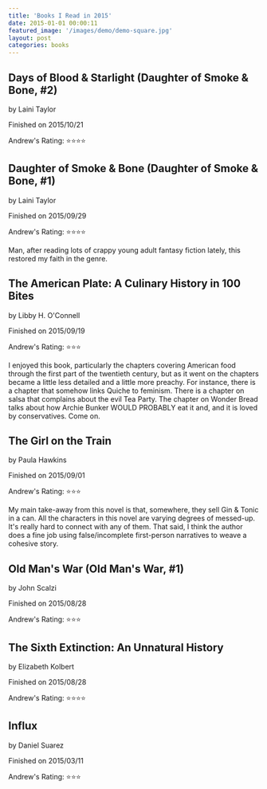 ```yaml
---
title: 'Books I Read in 2015'
date: 2015-01-01 00:00:11
featured_image: '/images/demo/demo-square.jpg' 
layout: post
categories: books
---
```

                        

## Days of Blood & Starlight (Daughter of Smoke & Bone, #2)
by Laini Taylor

Finished on 2015/10/21

Andrew's Rating: ⭐️⭐️⭐️⭐️


## Daughter of Smoke & Bone (Daughter of Smoke & Bone, #1)
by Laini Taylor

Finished on 2015/09/29

Andrew's Rating: ⭐️⭐️⭐️⭐️


Man, after reading lots of crappy young adult fantasy fiction lately, this restored my faith in the genre.  


## The American Plate: A Culinary History in 100 Bites
by Libby H. O'Connell

Finished on 2015/09/19

Andrew's Rating: ⭐️⭐️⭐️


I enjoyed this book, particularly the chapters covering American food through the first part of the twentieth century, but as it went on the chapters became a little less detailed and a little more preachy.  For instance, there is a chapter that somehow links Quiche to feminism.  There is a chapter on salsa that complains about the evil Tea Party.  The chapter on Wonder Bread talks about how Archie Bunker WOULD PROBABLY eat it and, and it is loved by conservatives.  Come on.


## The Girl on the Train
by Paula Hawkins

Finished on 2015/09/01

Andrew's Rating: ⭐️⭐️⭐️


My main take-away from this novel is that, somewhere, they sell Gin & Tonic in a can.  All the characters in this novel are varying degrees of messed-up.  It's really hard to connect with any of them.  That said, I think the author does a fine job using false/incomplete first-person narratives to weave a cohesive story.


## Old Man's War (Old Man's War, #1)
by John Scalzi

Finished on 2015/08/28

Andrew's Rating: ⭐️⭐️⭐️


## The Sixth Extinction: An Unnatural History
by Elizabeth Kolbert

Finished on 2015/08/28

Andrew's Rating: ⭐️⭐️⭐️⭐️


## Influx
by Daniel Suarez

Finished on 2015/03/11

Andrew's Rating: ⭐️⭐️⭐️
